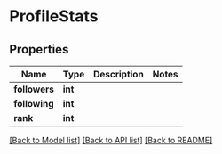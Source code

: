 # ProfileStats

## Properties
Name | Type | Description | Notes
------------ | ------------- | ------------- | -------------
**followers** | **int** |  | 
**following** | **int** |  | 
**rank** | **int** |  | 

[[Back to Model list]](../README.md#documentation-for-models) [[Back to API list]](../README.md#documentation-for-api-endpoints) [[Back to README]](../README.md)


